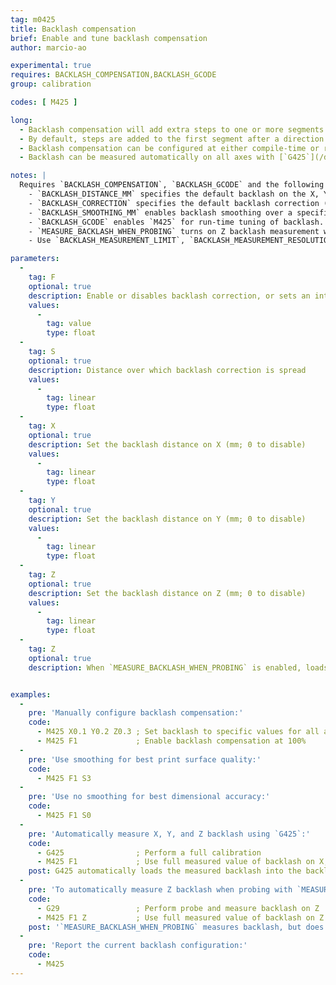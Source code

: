 ```yaml
---
tag: m0425
title: Backlash compensation
brief: Enable and tune backlash compensation
author: marcio-ao

experimental: true
requires: BACKLASH_COMPENSATION,BACKLASH_GCODE
group: calibration

codes: [ M425 ]

long:
  - Backlash compensation will add extra steps to one or more segments whenever a motor reverses direction.
  - By default, steps are added to the first segment after a direction change. This gives the best dimensional accuracy but may cause marks to appear in the print. Smoothing spreads the added steps over multiple consecutive segments to prevent blemishes in the print, at the expense of dimensional accuracy.
  - Backlash compensation can be configured at either compile-time or run-time. Enable `BACKLASH_GCODE` to turn on `M425` and a "Backlash" menu item.
  - Backlash can be measured automatically on all axes with [`G425`](/docs/gcode/G425.html) or on Z only with [`G29`](/docs/gcode/G029-abl.html) when `MEASURE_BACKLASH_WHEN_PROBING` is enabled.

notes: |
  Requires `BACKLASH_COMPENSATION`, `BACKLASH_GCODE` and the following parameters:
    - `BACKLASH_DISTANCE_MM` specifies the default backlash on the X, Y and Z axis.
    - `BACKLASH_CORRECTION` specifies the default backlash correction (0.0 = none; 1.0 = 100%).
    - `BACKLASH_SMOOTHING_MM` enables backlash smoothing over a specified distance.
    - `BACKLASH_GCODE` enables `M425` for run-time tuning of backlash.
    - `MEASURE_BACKLASH_WHEN_PROBING` turns on Z backlash measurement when probing ([`G29`](/docs/gcode/G029-abl.html)).
    - Use `BACKLASH_MEASUREMENT_LIMIT`, `BACKLASH_MEASUREMENT_RESOLUTION` and `BACKLASH_MEASUREMENT_FEEDRATE` to configure `G29` backlash measurement.

parameters:
  -
    tag: F
    optional: true
    description: Enable or disables backlash correction, or sets an intermediate fade-out (0.0 = none; 1.0 = 100%)
    values:
      -
        tag: value
        type: float
  -
    tag: S
    optional: true
    description: Distance over which backlash correction is spread
    values:
      -
        tag: linear
        type: float
  -
    tag: X
    optional: true
    description: Set the backlash distance on X (mm; 0 to disable)
    values:
      -
        tag: linear
        type: float
  -
    tag: Y
    optional: true
    description: Set the backlash distance on Y (mm; 0 to disable)
    values:
      -
        tag: linear
        type: float
  -
    tag: Z
    optional: true
    description: Set the backlash distance on Z (mm; 0 to disable)
    values:
      -
        tag: linear
        type: float
  -
    tag: Z
    optional: true
    description: When `MEASURE_BACKLASH_WHEN_PROBING` is enabled, loads the measured backlash into the backlash distance parameter


examples:
  -
    pre: 'Manually configure backlash compensation:'
    code:
      - M425 X0.1 Y0.2 Z0.3 ; Set backlash to specific values for all axis
      - M425 F1             ; Enable backlash compensation at 100%
  -
    pre: 'Use smoothing for best print surface quality:'
    code:
      - M425 F1 S3
  -
    pre: 'Use no smoothing for best dimensional accuracy:'
    code:
      - M425 F1 S0
  -
    pre: 'Automatically measure X, Y, and Z backlash using `G425`:'
    code:
      - G425                ; Perform a full calibration
      - M425 F1             ; Use full measured value of backlash on X, Y and Z
    post: G425 automatically loads the measured backlash into the backlash distance, but will not enable backlash compensation.
  -
    pre: 'To automatically measure Z backlash when probing with `MEASURE_BACKLASH_WHEN_PROBING`:'
    code:
      - G29                 ; Perform probe and measure backlash on Z
      - M425 F1 Z           ; Use full measured value of backlash on Z
    post: '`MEASURE_BACKLASH_WHEN_PROBING` measures backlash, but does not update the configured backlash distance. The measured value should be activated by using the `Z` argument without a value. This differs from the behavior of `G425`.'
  -
    pre: 'Report the current backlash configuration:'
    code:
      - M425
---
```

